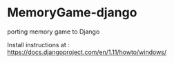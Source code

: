 # MemoryGame-django
porting memory game to Django

Install instructions at : https://docs.djangoproject.com/en/1.11/howto/windows/
